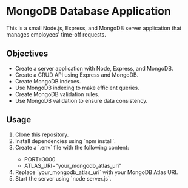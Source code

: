 # MongoDB Database Application

This is a small Node.js, Express, and MongoDB server application that manages employees' time-off requests.

## Objectives

<ul>
<li>Create a server application with Node, Express, and MongoDB.</li>
<li>Create a CRUD API using Express and MongoDB.</li>
<li>Create MongoDB indexes.</li>
<li>Use MongoDB indexing to make efficient queries.</li>
<li>Create MongoDB validation rules.</li>
<li>Use MongoDB validation to ensure data consistency.</li>
</ul>

## Usage

<ol>
<li>Clone this repository.</li>
<li>Install dependencies using `npm install`.</li>
<li>Create a `.env` file with the following content:</li>
    <ul>
        <li>PORT=3000</li>
        <li>ATLAS_URI="your_mongodb_atlas_uri"</li>
    </ul>
<li>Replace `your_mongodb_atlas_uri` with your MongoDB Atlas URI.</li>
<li>Start the server using `node server.js`.</li>
</ol>